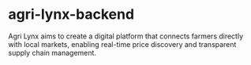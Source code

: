 # agri-lynx-backend
Agri Lynx aims to create a digital platform that connects farmers directly with local markets, enabling real-time price discovery and transparent supply chain management.



